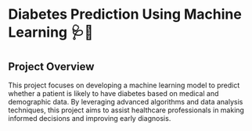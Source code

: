 # Diabetes Prediction Using Machine Learning 🩺🤖
## Project Overview
This project focuses on developing a machine learning model to predict whether a patient is likely to have diabetes based on medical and demographic data. By leveraging advanced algorithms and data analysis techniques, this project aims to assist healthcare professionals in making informed decisions and improving early diagnosis.
